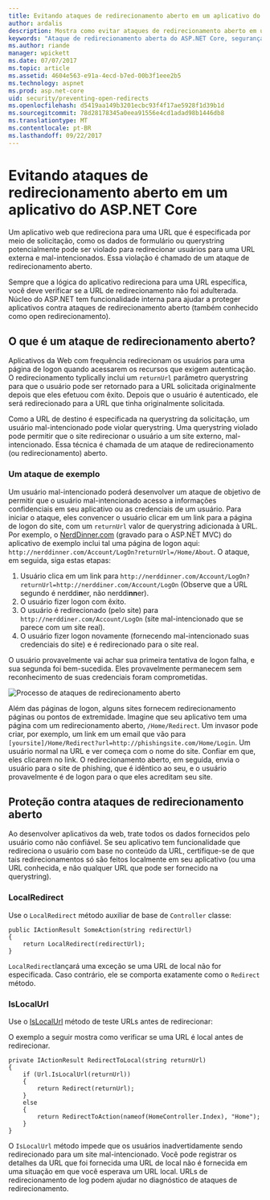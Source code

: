 ```yaml
---
title: Evitando ataques de redirecionamento aberto em um aplicativo do ASP.NET Core | Microsoft Docs
author: ardalis
description: Mostra como evitar ataques de redirecionamento aberto em um aplicativo do ASP.NET Core
keywords: "Ataque de redirecionamento aberta do ASP.NET Core, segurança,"
ms.author: riande
manager: wpickett
ms.date: 07/07/2017
ms.topic: article
ms.assetid: 4604e563-e91a-4ecd-b7ed-00b3f1eee2b5
ms.technology: aspnet
ms.prod: asp.net-core
uid: security/preventing-open-redirects
ms.openlocfilehash: d5419aa149b3201ecbc93f4f17ae5928f1d39b1d
ms.sourcegitcommit: 78d28178345a0eea91556e4cd1adad98b1446db8
ms.translationtype: MT
ms.contentlocale: pt-BR
ms.lasthandoff: 09/22/2017
---
```

# <a name="preventing-open-redirect-attacks-in-an-aspnet-core-app"></a>Evitando ataques de redirecionamento aberto em um aplicativo do ASP.NET Core

Um aplicativo web que redireciona para uma URL que é especificada por meio de solicitação, como os dados de formulário ou querystring potencialmente pode ser violado para redirecionar usuários para uma URL externa e mal-intencionados. Essa violação é chamado de um ataque de redirecionamento aberto.

Sempre que a lógica do aplicativo redireciona para uma URL específica, você deve verificar se a URL de redirecionamento não foi adulterada. Núcleo do ASP.NET tem funcionalidade interna para ajudar a proteger aplicativos contra ataques de redirecionamento aberto (também conhecido como open redirecionamento).

## <a name="what-is-an-open-redirect-attack"></a>O que é um ataque de redirecionamento aberto?

Aplicativos da Web com frequência redirecionam os usuários para uma página de logon quando acessarem os recursos que exigem autenticação. O redirecionamento typlically inclui um `returnUrl` parâmetro querystring para que o usuário pode ser retornado para a URL solicitada originalmente depois que eles efetuou com êxito. Depois que o usuário é autenticado, ele será redirecionado para a URL que tinha originalmente solicitada.

Como a URL de destino é especificada na querystring da solicitação, um usuário mal-intencionado pode violar querystring. Uma querystring violado pode permitir que o site redirecionar o usuário a um site externo, mal-intencionado. Essa técnica é chamada de um ataque de redirecionamento (ou redirecionamento) aberto.

### <a name="an-example-attack"></a>Um ataque de exemplo

Um usuário mal-intencionado poderá desenvolver um ataque de objetivo de permitir que o usuário mal-intencionado acesso a informações confidenciais em seu aplicativo ou as credenciais de um usuário. Para iniciar o ataque, eles convencer o usuário clicar em um link para a página de logon do site, com um `returnUrl` valor de querystring adicionada à URL. Por exemplo, o [NerdDinner.com](http://nerddinner.com) (gravado para o ASP.NET MVC) do aplicativo de exemplo inclui tal uma página de logon aqui: ``http://nerddinner.com/Account/LogOn?returnUrl=/Home/About``. O ataque, em seguida, siga estas etapas:

1. Usuário clica em um link para ``http://nerddinner.com/Account/LogOn?returnUrl=http://nerddiner.com/Account/LogOn`` (Observe que a URL segundo é nerddi**n**er, não nerddi**nn**er).
2. O usuário fizer logon com êxito.
3. O usuário é redirecionado (pelo site) para ``http://nerddiner.com/Account/LogOn`` (site mal-intencionado que se parece com um site real).
4. O usuário fizer logon novamente (fornecendo mal-intencionado suas credenciais do site) e é redirecionado para o site real.

O usuário provavelmente vai achar sua primeira tentativa de logon falha, e sua segunda foi bem-sucedida. Eles provavelmente permanecem sem reconhecimento de suas credenciais foram comprometidas.

![Processo de ataques de redirecionamento aberto](preventing-open-redirects/_static/open-redirection-attack-process.png)

Além das páginas de logon, alguns sites fornecem redirecionamento páginas ou pontos de extremidade. Imagine que seu aplicativo tem uma página com um redirecionamento aberto, ``/Home/Redirect``. Um invasor pode criar, por exemplo, um link em um email que vão para ``[yoursite]/Home/Redirect?url=http://phishingsite.com/Home/Login``. Um usuário normal na URL e ver começa com o nome do site. Confiar em que, eles clicarem no link. O redirecionamento aberto, em seguida, envia o usuário para o site de phishing, que é idêntico ao seu, e o usuário provavelmente é de logon para o que eles acreditam seu site.

## <a name="protecting-against-open-redirect-attacks"></a>Proteção contra ataques de redirecionamento aberto

Ao desenvolver aplicativos da web, trate todos os dados fornecidos pelo usuário como não confiável. Se seu aplicativo tem funcionalidade que redireciona o usuário com base no conteúdo da URL, certifique-se de que tais redirecionamentos só são feitos localmente em seu aplicativo (ou uma URL conhecida, e não qualquer URL que pode ser fornecido na querystring).

### <a name="localredirect"></a>LocalRedirect

Use o ``LocalRedirect`` método auxiliar de base de `Controller` classe:

```
public IActionResult SomeAction(string redirectUrl)
{
    return LocalRedirect(redirectUrl);
}
```

``LocalRedirect``lançará uma exceção se uma URL de local não for especificada. Caso contrário, ele se comporta exatamente como o ``Redirect`` método.

### <a name="islocalurl"></a>IsLocalUrl

Use o [IsLocalUrl](https://docs.microsoft.com/aspnet/core/api/microsoft.aspnetcore.mvc.iurlhelper#Microsoft_AspNetCore_Mvc_IUrlHelper_IsLocalUrl_System_String_) método de teste URLs antes de redirecionar:

O exemplo a seguir mostra como verificar se uma URL é local antes de redirecionar.

```
private IActionResult RedirectToLocal(string returnUrl)
{
    if (Url.IsLocalUrl(returnUrl))
    {
        return Redirect(returnUrl);
    }
    else
    {
        return RedirectToAction(nameof(HomeController.Index), "Home");
    }
}
```

O `IsLocalUrl` método impede que os usuários inadvertidamente sendo redirecionado para um site mal-intencionado. Você pode registrar os detalhes da URL que foi fornecida uma URL de local não é fornecida em uma situação em que você esperava um URL local. URLs de redirecionamento de log podem ajudar no diagnóstico de ataques de redirecionamento.
